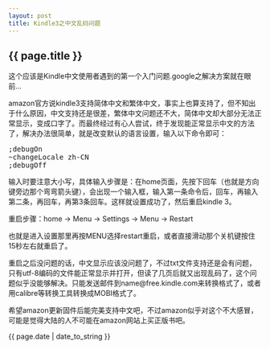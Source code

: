 ```yaml
---
layout: post
title: Kindle3之中文乱码问题
---
```

<h2>{{ page.title }}</h2>
<p>这个应该是Kindle中文使用者遇到的第一个入门问题.google之解决方案就在眼前...</p>
<p>amazon官方说kindle3支持简体中文和繁体中文，事实上也算支持了，但不知出于什么原因，中文支持还是很差，繁体中文问题还不大，简体中文却大部分无法正常显示，变成口字了。而最终经过有心人尝试，终于发现能正常显示中文的方法了，解决办法很简单，就是改变默认的语言设置，输入以下命令即可：</p>
<pre>
;debugOn
~changeLocale zh-CN
;debugOff
</pre>
<p>输入时要注意大小写，具体输入步骤是：在home页面，先按下回车（也就是方向键旁边那个弯弯箭头键），会出现一个输入框，输入第一条命令后，回车，再输入第二条，再回车，再第3条回车。这样就设置成功了，然后重启kindle 3。</p>
<p>重启步骤：home -> Menu -> Settings -> Menu -> Restart</p>
<p>也就是进入设置那里再按MENU选择restart重启，或者直接滑动那个关机键按住15秒左右就重启了。</p>
<p>重启之后没问题的话，中文显示应该没问题了，不过txt文件支持还是会有问题，只有utf-8编码的文件能正常显示并打开，但读了几页后就又出现乱码了，这个问题似乎没能够解决。只能发送邮件到name@free.kindle.com来转换格式了，或者用calibre等转换工具转换成MOBI格式了。</p>
<p>希望amazon更新固件后能完美支持中文吧，不过amazon似乎对这个不大感冒，可能是觉得大陆的人不可能在amazon网站上买正版书吧。</p>
<p>{{ page.date | date_to_string }}</p>
